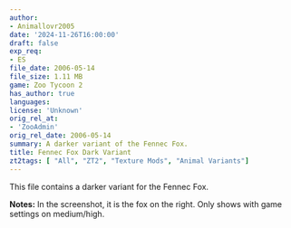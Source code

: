 ```yaml
---
author:
- Animallovr2005
date: '2024-11-26T16:00:00'
draft: false
exp_req:
- ES
file_date: 2006-05-14
file_size: 1.11 MB
game: Zoo Tycoon 2
has_author: true
languages:
license: 'Unknown'
orig_rel_at:
- 'ZooAdmin'
orig_rel_date: 2006-05-14
summary: A darker variant of the Fennec Fox.
title: Fennec Fox Dark Variant
zt2tags: [ "All", "ZT2", "Texture Mods", "Animal Variants"]
---
```

This file contains a darker variant for the Fennec Fox.  

**Notes:** In the screenshot, it is the fox on the right. Only shows with game settings on medium/high.
